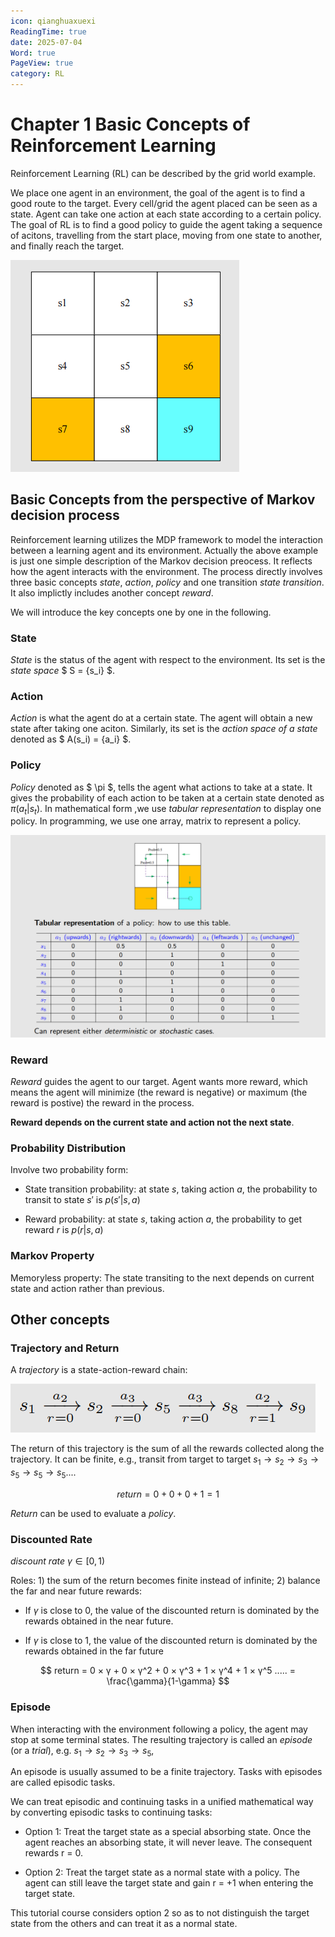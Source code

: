 ```yaml
---
icon: qianghuaxuexi
ReadingTime: true
date: 2025-07-04
Word: true
PageView: true
category: RL
---
```


# Chapter 1 Basic Concepts of Reinforcement Learning

Reinforcement Learning (RL) can be described by the grid world example.

We place one agent in an environment, the goal of the agent is to find a good route to the target. Every cell/grid the agent placed can be seen as a state. Agent can take one action at each state according to a certain policy. The goal of RL is to find a good policy to guide the agent taking a sequence of acitons, travelling from the start place, moving from one state to another, and finally reach the target.

![grid world](https://github.com/RyanLee-ljx/RyanLee-ljx.github.io/blob/image/RL/C1/ba3a55ea95b2571161575dba273af8b.png?raw=true)

## Basic Concepts from the perspective of Markov decision process

Reinforcement learning utilizes the MDP framework to model the interaction between a learning agent and its environment. Actually the above example is just one simple description of the Markov decision preocess. It reflects how the agent interacts with the environment. The process directly involves three basic concepts *state*, *action*, *policy* and one transition *state transition*. It also implictly includes another concept *reward*.

We will introduce the key concepts one by one in the following.

### State

_State_ is the status of the agent with respect to the environment. Its set is the _state space_ $ S = {s_i} $.

### Action

_Action_ is what the agent do at a certain state. The agent will obtain a new state after taking one aciton. Similarly, its set is the _action space of a state_ denoted as $ A(s_i) = {a_i} $.

### Policy

_Policy_ denoted as $ \pi $, tells the agent what actions to take at a state. It gives the probability of each action to be taken at a certain state denoted as $\pi(a_t|s_t)$. In mathematical form ,we use _tabular representation_ to display one policy. In programming, we use one array, matrix to represent a policy.



![tabular representation](https://github.com/RyanLee-ljx/RyanLee-ljx.github.io/blob/image/RL/C1/97cd3c24fba9676822a512a14a8ea73.png?raw=true)

### Reward

_Reward_ guides the agent to our target. Agent wants more reward, which means the agent will minimize (the reward is negative) or maximum (the reward is postive) the reward in the process.

**Reward depends on the current state and action not the next state**.

### Probability Distribution

Involve two probability form:

- State transition probability: at state $s$, taking action $a$, the probability to transit to state $s'$ is $p(s'|s,a)$

- Reward probability: at state $s$, taking action $a$, the probability to get reward $r$ is $p(r|s, a)$

### Markov Property

Memoryless property: The state transiting to the next depends on current state and action rather than previous.

## Other concepts

### Trajectory and Return

A _trajectory_ is a state-action-reward chain:

![chain](https://github.com/RyanLee-ljx/RyanLee-ljx.github.io/blob/image/RL/C1/77fc0d671ff46edc0f0f6c95381e7e0.png?raw=true)

The return of this trajectory is the sum of all the rewards collected along the
trajectory. It can be finite, e.g., transit from target to target $s_1 \to s_2 \to s_3 \to s_5 \to s_5 \to s_5...$.

$$ return = 0 + 0 + 0 + 1 = 1 $$

*Return* can be used to evaluate a *policy*.

### Discounted Rate

_discount rate_ $γ \in [0, 1)$

Roles: 1) the sum of the return becomes finite instead of infinite; 2) balance the far and near future rewards:

- If $γ$ is close to 0, the value of the discounted return is dominated by the
  rewards obtained in the near future.

- If $γ$ is close to 1, the value of the discounted return is dominated by the
  rewards obtained in the far future

$$ return = 0 × γ + 0 × γ^2 + 0 × γ^3 + 1 × γ^4 + 1 × γ^5 ..... = \frac{\gamma}{1-\gamma}  $$

### Episode

When interacting with the environment following a policy, the agent may stop
at some terminal states. The resulting trajectory is called an _episode_ (or a
_trial_), e.g. $s_1 \to s_2 \to s_3 \to s_5$,

An episode is usually assumed to be a finite trajectory. Tasks with episodes are
called episodic tasks.

We can treat episodic and continuing tasks in a unified mathematical way by converting episodic tasks to continuing tasks:

- Option 1: Treat the target state as a special absorbing state. Once the agent
  reaches an absorbing state, it will never leave. The consequent rewards
  r = 0.

- Option 2: Treat the target state as a normal state with a policy. The agent
  can still leave the target state and gain r = +1 when entering the target
  state.

This tutorial course considers option 2 so as to not distinguish the target state from the others and can treat it as a normal state.
